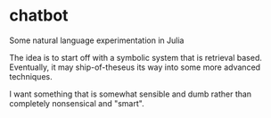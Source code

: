 # chatbot
Some natural language experimentation in Julia

The idea is to start off with a symbolic system that is
retrieval based.
Eventually, it may ship-of-theseus its way into some more advanced
techniques.

I want something that is somewhat sensible and dumb rather than completely
nonsensical and "smart".

